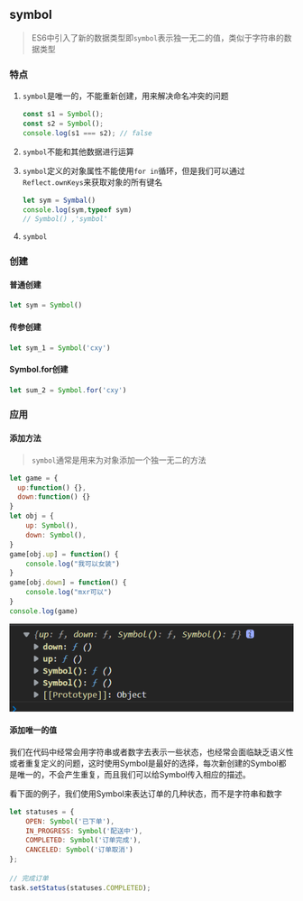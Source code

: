 ## symbol

> ES6中引入了新的数据类型即`symbol`表示独一无二的值，类似于字符串的数据类型

### 特点

1. `symbol`是唯一的，不能重新创建，用来解决命名冲突的问题

   ```js
   const s1 = Symbol();
   const s2 = Symbol();
   console.log(s1 === s2); // false
   ```

2. `symbol`不能和其他数据进行运算

3. `symbol`定义的对象属性不能使用`for in`循环，但是我们可以通过`Reflect.ownKeys`来获取对象的所有键名

   ```js
   let sym = Symbal()
   console.log(sym,typeof sym)
   // Symbol() ,'symbol'
   ```

   

4. `symbol`

### 创建

#### 普通创建

```js
let sym = Symbol()
```

#### 传参创建

```js
let sym_1 = Symbol('cxy')
```

#### Symbol.for创建

```js
let sum_2 = Symbol.for('cxy')
```

### 应用

#### 添加方法

>  `symbol`通常是用来为对象添加一个独一无二的方法

```js
let game = {
  up:function() {},
  down:function() {}
}
let obj = {
    up: Symbol(),
    down: Symbol(),
}
game[obj.up] = function() {
    console.log("我可以女装")
}
game[obj.down] = function() {
    console.log("mxr可以")
}
console.log(game)
```

![image-20220314221536835](../../.vuepress/public/image-20220314221536835.png)

#### 添加唯一的值

我们在代码中经常会用字符串或者数字去表示一些状态，也经常会面临缺乏语义性或者重复定义的问题，这时使用Symbol是最好的选择，每次新创建的Symbol都是唯一的，不会产生重复，而且我们可以给Symbol传入相应的描述。

看下面的例子，我们使用Symbol来表达订单的几种状态，而不是字符串和数字

```javascript
let statuses = {
    OPEN: Symbol('已下单'),
    IN_PROGRESS: Symbol('配送中'),
    COMPLETED: Symbol('订单完成'),
    CANCELED: Symbol('订单取消')
};

// 完成订单
task.setStatus(statuses.COMPLETED);
```

